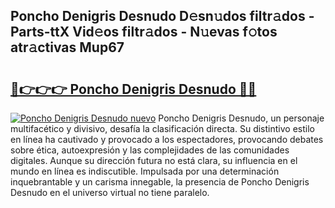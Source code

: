 ## Poncho Denigris Desnudo D𝚎sn𝚞dos filtr𝚊dos - Parts-ttX Vid𝚎os filtr𝚊dos - N𝚞evas f𝚘tos atr𝚊ctivas Mup67

# <h2><a href="http://mb06yr.tromn.icu/?c=Poncho+Denigris+Desnudo">🔗👉👉👉 Poncho Denigris Desnudo 🔗🔗</a></h2>

[![Poncho Denigris Desnudo nuevo](https://i.imgur.com/pEAQMta.gif)](http://mb06yr.tromn.icu/?c=Poncho+Denigris+Desnudo)
Poncho Denigris Desnudo, un personaje multifacético y divisivo, desafía la clasificación directa. Su distintivo estilo en línea ha cautivado y provocado a los espectadores, provocando debates sobre ética, autoexpresión y las complejidades de las comunidades digitales. Aunque su dirección futura no está clara, su influencia en el mundo en línea es indiscutible. Impulsada por una determinación inquebrantable y un carisma innegable, la presencia de Poncho Denigris Desnudo en el universo virtual no tiene paralelo.
